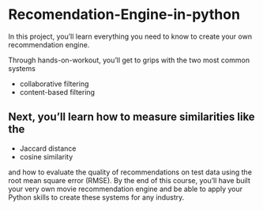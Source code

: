 # Recomendation-Engine-in-python
In this project, you’ll learn everything you need to know to create your own recommendation engine.

Through hands-on-workout, you’ll get to grips with the two most common systems

* collaborative filtering 
* content-based filtering

##  Next, you’ll learn how to measure similarities like the 

* Jaccard distance  
*  cosine similarity

and how to evaluate the quality of recommendations on test data using the root mean square error (RMSE). By the end of this course, you’ll have built your very own movie recommendation engine and be able to apply your Python skills to create these systems for any industry.
